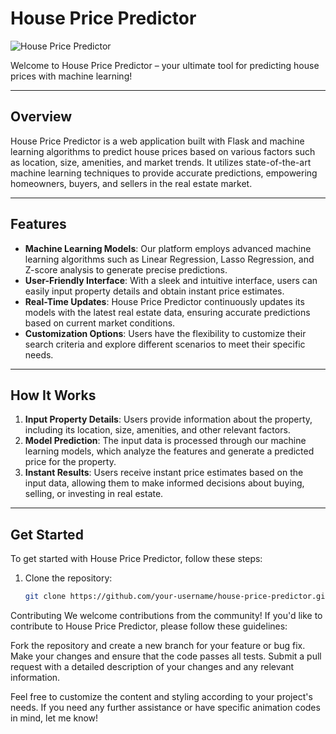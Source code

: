 # House Price Predictor

![House Price Predictor](https://your-image-url.com)

Welcome to House Price Predictor – your ultimate tool for predicting house prices with machine learning!

---

## Overview

House Price Predictor is a web application built with Flask and machine learning algorithms to predict house prices based on various factors such as location, size, amenities, and market trends. It utilizes state-of-the-art machine learning techniques to provide accurate predictions, empowering homeowners, buyers, and sellers in the real estate market.

---

## Features

- **Machine Learning Models**: Our platform employs advanced machine learning algorithms such as Linear Regression, Lasso Regression, and Z-score analysis to generate precise predictions.
- **User-Friendly Interface**: With a sleek and intuitive interface, users can easily input property details and obtain instant price estimates.
- **Real-Time Updates**: House Price Predictor continuously updates its models with the latest real estate data, ensuring accurate predictions based on current market conditions.
- **Customization Options**: Users have the flexibility to customize their search criteria and explore different scenarios to meet their specific needs.

---

## How It Works

1. **Input Property Details**: Users provide information about the property, including its location, size, amenities, and other relevant factors.
2. **Model Prediction**: The input data is processed through our machine learning models, which analyze the features and generate a predicted price for the property.
3. **Instant Results**: Users receive instant price estimates based on the input data, allowing them to make informed decisions about buying, selling, or investing in real estate.

---

## Get Started

To get started with House Price Predictor, follow these steps:

1. Clone the repository:
   ```bash
   git clone https://github.com/your-username/house-price-predictor.git
Contributing
We welcome contributions from the community! If you'd like to contribute to House Price Predictor, please follow these guidelines:

Fork the repository and create a new branch for your feature or bug fix.
Make your changes and ensure that the code passes all tests.
Submit a pull request with a detailed description of your changes and any relevant information.


Feel free to customize the content and styling according to your project's needs. If you need any further assistance or have specific animation codes in mind, let me know!
